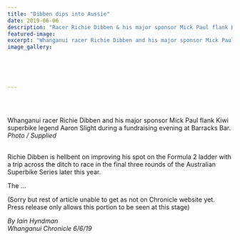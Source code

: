 ```yaml
---
title: "Dibben dips into Aussie"
date: 2019-06-06
description: "Racer Richie Dibben & his major sponsor Mick Paul flank Kiwi superbike legend Aaron Slight during a fundraising..."
featured-image: 
excerpt: "Whanganui racer Richie Dibben and his major sponsor Mick Paul flank Kiwi superbike legend Aaron Slight during a fundraising evening at Barracks Bar."
image_gallery:
	
	
	
	
	
---
```


<p>&nbsp;</p>
<p><img src="https://i.prcdn.co/img?regionKey=EXMIXYUlrYZ9N3MBWE3cjA%3d%3d" alt="" /></p>
<p>Whanganui racer Richie Dibben and his major sponsor Mick Paul flank Kiwi superbike legend Aaron Slight during a fundraising evening at Barracks Bar.<br /><em>Photo / Supplied</em></p>
<p><br />Richie Dibben is hellbent on improving his spot on the Formula 2 ladder with a trip across the ditch to race in the final three rounds of the Australian Superbike Series later this year.</p>
<p data-bind="text: $data">The ...</p>
<p data-bind="text: $data">(Sorry but rest of article unable to get as not on Chronicle website yet. Press release only allows this portion to be seen at this stage)</p>
<p data-bind="text: $data"><em>By Iain Hyndman</em><br /><em>Whanganui Chronicle 6/6/19</em></p>

